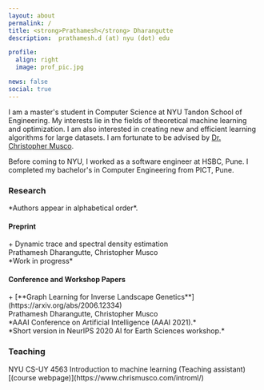 ```yaml
---
layout: about
permalink: /
title: <strong>Prathamesh</strong> Dharangutte
description:  prathamesh.d (at) nyu (dot) edu

profile:
  align: right
  image: prof_pic.jpg

news: false
social: true
---
```


I am a master's student in Computer Science at NYU Tandon School of Engineering. My interests lie in the fields of theoretical machine learning and optimization. I am also interested in creating new and efficient learning algorithms for large datasets. I am fortunate to be advised by [Dr. Christopher Musco](https://www.chrismusco.com/).

Before coming to NYU, I worked as a software engineer at HSBC, Pune. I completed my bachelor's in Computer Engineering from PICT, Pune.

<h3>Research</h3>
*Authors appear in alphabetical order*.  <br/>

<h4>Preprint</h4>
+ Dynamic trace and spectral density estimation <br/>
Prathamesh Dharangutte, Christopher Musco <br/>
*Work in progress* <br/>

<h4>Conference and Workshop Papers</h4>
+ [**Graph Learning for Inverse Landscape Genetics**](https://arxiv.org/abs/2006.12334) <br/>
Prathamesh Dharangutte, Christopher Musco <br/>
*AAAI Conference on Artificial Intelligence (AAAI 2021).* <br/>
*Short version in NeurIPS 2020 AI for Earth Sciences workshop.*<br/>


<h3>Teaching</h3>
NYU CS-UY 4563 Introduction to machine learning (Teaching assistant)[(course webpage)](https://www.chrismusco.com/introml/)

